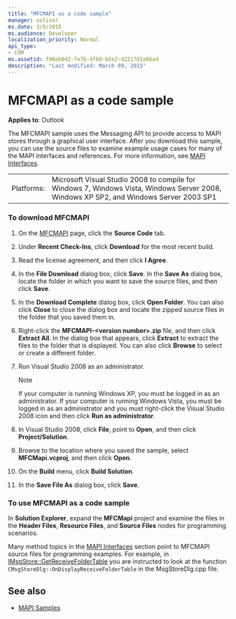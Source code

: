 ```yaml
---
title: "MFCMAPI as a code sample"
manager: soliver
ms.date: 3/9/2015
ms.audience: Developer
localization_priority: Normal
api_type:
- COM
ms.assetid: f98eb842-fe76-4f60-b5e2-d2217d1a66ad
description: "Last modified: March 09, 2015"
---
```


# MFCMAPI as a code sample
 
**Applies to**: Outlook 
  
The MFCMAPI sample uses the Messaging API to provide access to MAPI stores through a graphical user interface. After you download this sample, you can use the source files to examine example usage cases for many of the MAPI interfaces and references. For more information, see [MAPI Interfaces](mapi-interfaces.md).
  
|||
|:-----|:-----|
|Platforms:  <br/> |Microsoft Visual Studio 2008 to compile for Windows 7, Windows Vista, Windows Server 2008, Windows XP SP2, and Windows Server 2003 SP1  <br/> |
   
### To download MFCMAPI
  
1. On the [MFCMAPI](http://codeplex.com/MFCMAPI) page, click the **Source Code** tab. 
    
2. Under **Recent Check-Ins**, click **Download** for the most recent build. 
    
3. Read the license agreement, and then click **I Agree**.
    
4. In the **File Download** dialog box, click **Save**. In the **Save As** dialog box, locate the folder in which you want to save the source files, and then click **Save**.
    
5. In the **Download Complete** dialog box, click **Open Folder**. You can also click **Close** to close the dialog box and locate the zipped source files in the folder that you saved them in. 
    
6. Right-click the **MFCMAPI-\<version number\>.zip** file, and then click **Extract All**. In the dialog box that appears, click **Extract** to extract the files to the folder that is displayed. You can also click **Browse** to select or create a different folder. 
    
7. Run Visual Studio 2008 as an administrator.
    
   > [!NOTE]
   > If your computer is running Windows XP, you must be logged in as an administrator. If your computer is running Windows Vista, you must be logged in as an administrator and you must right-click the Visual Studio 2008 icon and then click **Run as administrator**. 
  
8. In Visual Studio 2008, click **File**, point to **Open**, and then click **Project/Solution**.
    
9. Browse to the location where you saved the sample, select **MFCMapi.vcproj**, and then click **Open**.
    
10. On the **Build** menu, click **Build Solution**.
    
11. In the **Save File As** dialog box, click **Save**.
    
### To use MFCMAPI as a code sample
  
In **Solution Explorer**, expand the **MFCMapi** project and examine the files in the **Header Files**, **Resource Files**, and **Source Files** nodes for programming scenarios. 
  
Many method topics in the [MAPI Interfaces](mapi-interfaces.md) section point to MFCMAPI source files for programming examples. For example, in [IMsgStore::GetReceiveFolderTable](imsgstore-getreceivefoldertable.md) you are instructed to look at the function  `CMsgStoreDlg::OnDisplayReceiveFolderTable` in the MsgStoreDlg.cpp file. 
  
## See also

- [MAPI Samples](mapi-samples.md)

